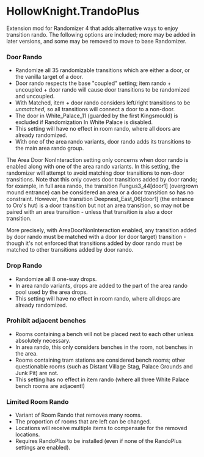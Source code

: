 # HollowKnight.TrandoPlus

Extension mod for Randomizer 4 that adds alternative ways to enjoy transition rando. 
The following options are included; more may be added in later versions, and some may be removed to move to base Randomizer.

### Door Rando
- Randomize all 35 randomizable transitions which are either a door, or the vanilla target of a door.
- Door rando respects the base "coupled" setting; item rando + uncoupled + door rando will cause door transitions to be randomized and uncoupled.
- With Matched, item + door rando considers left/right transitions to be *unmatched*, so all transitions will connect a door to a non-door.
- The door in White_Palace_11 (guarded by the first Kingsmould) is excluded if Randomization In White Palace is disabled.
- This setting will have no effect in room rando, where all doors are already randomized.
- With one of the area rando variants, door rando adds its transitions to the main area rando group.

The Area Door NonInteraction setting only concerns when door rando is enabled along with one of the area rando variants. In this setting,
the randomizer will attempt to avoid matching door transitions to non-door transitions. Note that this only covers door transitions
added by door rando; for example, in full area rando, the transition Fungus3_44[door1] (overgrown mound entrance) can be considered an
area or a door transition so has no constraint. However, the transition Deepnest_East_06[door1] (the entrance to Oro's hut) is a door
transition but not an area transition, so may not be paired with an area transition - unless that transition is also a door transition.

More precisely, with AreaDoorNonInteraction enabled, any transition added by door rando must be matched with a door (or door target)
transition - though it's not enforced that transitions added by door rando must be matched to other transitions added by door rando.

### Drop Rando
- Randomize all 8 one-way drops.
- In area rando variants, drops are added to the part of the area rando pool used by the area drops.
- This setting will have no effect in room rando, where all drops are already randomized.

### Prohibit adjacent benches
- Rooms containing a bench will not be placed next to each other unless absolutely necessary.
- In area rando, this only considers benches in the room, not benches in the area.
- Rooms containing tram stations are considered bench rooms; other questionable rooms (such as Distant Village Stag, Palace Grounds and Junk Pit) are not.
- This setting has no effect in item rando (where all three White Palace bench rooms are adjacent!)

### Limited Room Rando
- Variant of Room Rando that removes many rooms.
- The proportion of rooms that are left can be changed.
- Locations will receive multiple items to compensate for the removed locations.
- Requires RandoPlus to be installed (even if none of the RandoPlus settings are enabled).